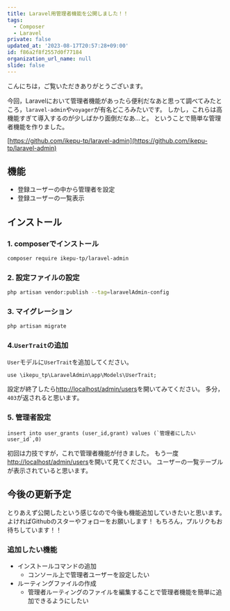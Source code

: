 ```yaml
---
title: Laravel用管理者機能を公開しました！！
tags:
  - Composer
  - Laravel
private: false
updated_at: '2023-08-17T20:57:28+09:00'
id: f86a2f8f2557d0f77184
organization_url_name: null
slide: false
---
```

こんにちは，ご覧いただきありがとうございます。

今回，Laravelにおいて管理者機能があったら便利だなあと思って調べてみたところ，`laravel-admin`や`voyager`が有名どころみたいです。
しかし，これらは高機能すぎて導入するのが少しばかり面倒だなあ…と。
ということで簡単な管理者機能を作りました。

[https://github.com/ikepu-tp/laravel-admin](https://github.com/ikepu-tp/laravel-admin)

## 機能

- 登録ユーザーの中から管理者を設定
- 登録ユーザーの一覧表示

## インストール

### 1. composerでインストール

```bash
composer require ikepu-tp/laravel-admin
```

### 2. 設定ファイルの設定

```bash
php artisan vendor:publish --tag=laravelAdmin-config
```

### 3. マイグレーション

```bash
php artisan migrate
```

### 4.`UserTrait`の追加

`User`モデルに`UserTrait`を追加してください。
```php:User.php
use \ikepu_tp\LaravelAdmin\app\Models\UserTrait;
```

設定が終了したら[http://localhost/admin/users](http://localhost/admin/users)を開いてみてください。
多分，`403`が返されると思います。

### 5. 管理者設定

```mysql
insert into user_grants (user_id,grant) values (`管理者にしたいuser_id`,0)
```

初回は力技ですが，これで管理者機能が付きました。
もう一度[http://localhost/admin/users](http://localhost/admin/users)を開いて見てください。
ユーザーの一覧テーブルが表示されていると思います。

## 今後の更新予定

とりあえず公開したという感じなので今後も機能追加していきたいと思います。
よければGithubのスターやフォローをお願いします！
もちろん，プルリクもお待ちしています！！

### 追加したい機能

- インストールコマンドの追加
  - コンソール上で管理者ユーザーを設定したい
- ルーティングファイルの作成
  - 管理者ルーティングのファイルを編集することで管理者機能を簡単に追加できるようにしたい
